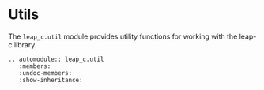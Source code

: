 # Utils

The `leap_c.util` module provides utility functions for working with the leap-c library.

```{eval-rst}
.. automodule:: leap_c.util
   :members:
   :undoc-members:
   :show-inheritance:
```
